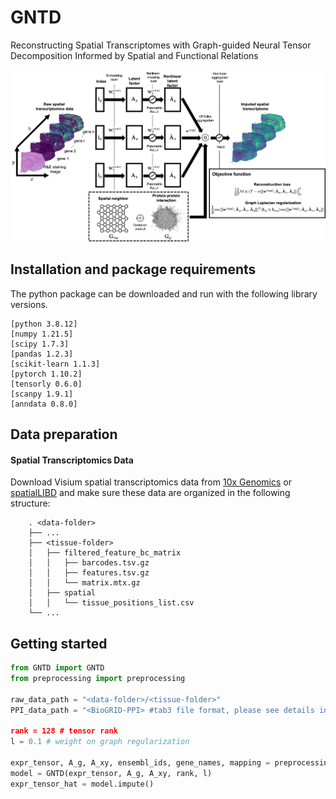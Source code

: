 # GNTD
Reconstructing Spatial Transcriptomes with Graph-guided Neural Tensor Decomposition Informed by Spatial and Functional Relations

![](https://github.com/kuanglab/GNTD/blob/main/GNTD_Workflow.png)

Installation and package requirements
--------------------------------------------------------------------
The python package can be downloaded and run with the following library versions.
```
[python 3.8.12]
[numpy 1.21.5]
[scipy 1.7.3]
[pandas 1.2.3]
[scikit-learn 1.1.3]
[pytorch 1.10.2]
[tensorly 0.6.0]
[scanpy 1.9.1]
[anndata 0.8.0]
```

Data preparation
--------------------------------------------------------------------------------

#### Spatial Transcriptomics Data
Download Visium spatial transcriptomics data from [10x Genomics](https://support.10xgenomics.com/spatial-gene-expression/datasets/) or [spatialLIBD](http://research.libd.org/spatialLIBD/) and make sure these data are organized in the following structure:

        . <data-folder>
        ├── ...
        ├── <tissue-folder>
        │   ├── filtered_feature_bc_matrix
        │   │   ├── barcodes.tsv.gz
        │   │   ├── features.tsv.gz
        │   │   └── matrix.mtx.gz
        │   ├── spatial
        │   │   └── tissue_positions_list.csv
        └── ...
        
Getting started
--------------------------------------------------------------------------------
```python
from GNTD import GNTD
from preprocessing import preprocessing

raw_data_path = "<data-folder>/<tissue-folder>"
PPI_data_path = "<BioGRID-PPI> #tab3 file format, please see details in the link: https://wiki.thebiogrid.org/doku.php/biogrid_tab_version_3.0

rank = 128 # tensor rank
l = 0.1 # weight on graph regularization

expr_tensor, A_g, A_xy, ensembl_ids, gene_names, mapping = preprocessing(raw_data_path, PPI_data_path)
model = GNTD(expr_tensor, A_g, A_xy, rank, l)
expr_tensor_hat = model.impute()
```
